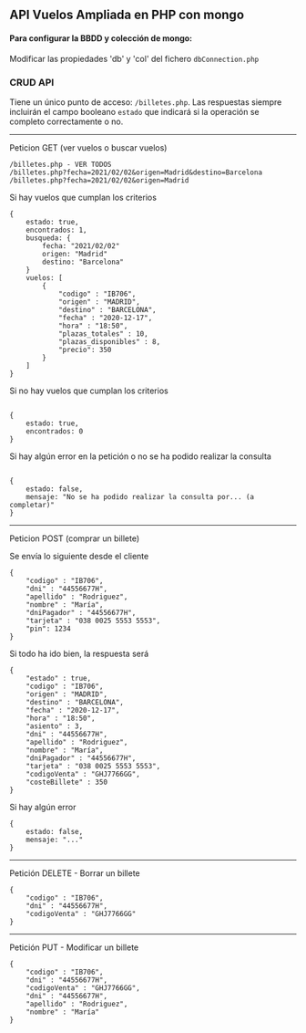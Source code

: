 ## API Vuelos Ampliada en PHP con mongo

#### Para configurar la BBDD y colección de mongo:
Modificar las propiedades 'db' y 'col' del fichero `dbConnection.php`

### CRUD API
Tiene un único punto de acceso: `/billetes.php`.
Las respuestas siempre incluirán el campo booleano `estado` que indicará si la operación se completo correctamente o no.

________________________________________________________________________

Peticion GET (ver vuelos o buscar vuelos)

```
/billetes.php - VER TODOS
/billetes.php?fecha=2021/02/02&origen=Madrid&destino=Barcelona
/billetes.php?fecha=2021/02/02&origen=Madrid
```

Si hay vuelos que cumplan los criterios

```
{
	estado: true,
	encontrados: 1,
	busqueda: {
		fecha: "2021/02/02"
		origen: "Madrid"
		destino: "Barcelona"
	}
	vuelos: [
		{
			"codigo" : "IB706",
			"origen" : "MADRID",
			"destino" : "BARCELONA",
			"fecha" : "2020-12-17",
			"hora" : "18:50",
			"plazas_totales" : 10,
			"plazas_disponibles" : 8,
			"precio": 350
		}
	]
}
```

Si no hay vuelos que cumplan los criterios
```

{
	estado: true,
	encontrados: 0
}
```

Si hay algún error en la petición o no se ha podido realizar la consulta
```

{
	estado: false,
	mensaje: "No se ha podido realizar la consulta por... (a completar)"
}
```

________________________________________________________________________

Peticion POST (comprar un billete)

Se envía lo siguiente desde el cliente

```
{
	"codigo" : "IB706",
	"dni" : "44556677H",
	"apellido" : "Rodriguez",
    "nombre" : "María",
    "dniPagador" : "44556677H",
    "tarjeta" : "038 0025 5553 5553",
    "pin": 1234
}
```

Si todo ha ido bien, la respuesta será

```
{
	"estado" : true,
	"codigo" : "IB706",
	"origen" : "MADRID",
	"destino" : "BARCELONA",
	"fecha" : "2020-12-17",
	"hora" : "18:50",
    "asiento" : 3,
    "dni" : "44556677H",
    "apellido" : "Rodriguez",
    "nombre" : "María",
    "dniPagador" : "44556677H",
    "tarjeta" : "038 0025 5553 5553",
    "codigoVenta" : "GHJ7766GG",
	"costeBillete" : 350
}
```

Si hay algún error

```
{
	estado: false,
	mensaje: "..."
}
```

_______________________________________________________________________

Petición DELETE - Borrar un billete

```
{
	"codigo" : "IB706",
	"dni" : "44556677H",
	"codigoVenta" : "GHJ7766GG"
}
```

_____________________________________________________________________

Petición PUT - Modificar un billete

```
{
	"codigo" : "IB706",
	"dni" : "44556677H",
	"codigoVenta" : "GHJ7766GG",
	"dni" : "44556677H",
	"apellido" : "Rodriguez",
    "nombre" : "María"
}
```




